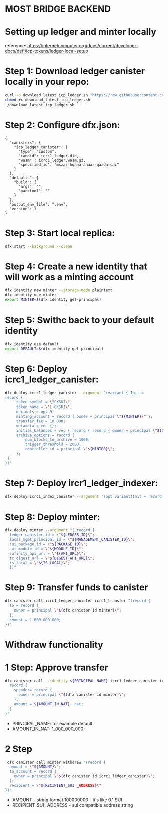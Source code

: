 # MOST BRIDGE BACKEND

# Setting up ledger and minter locally

reference: https://internetcomputer.org/docs/current/developer-docs/defi/icp-tokens/ledger-local-setup

# Step 1: Download ledger canister locally in your repo:

```bash
curl -o download_latest_icp_ledger.sh "https://raw.githubusercontent.com/dfinity/ic/00a4ab409e6236d4082cee4a47544a2d87b7190d/rs/rosetta-api/scripts/download_latest_icp_ledger.sh"
chmod +x download_latest_icp_ledger.sh
./download_latest_icp_ledger.sh
```

# Step 2: Configure dfx.json:

```
{
  "canisters": {
    "icp_ledger_canister": {
      "type": "custom",
      "candid": icrc1_ledger.did,
      "wasm" : icrc1_ledger.wasm.gz,
      "specified_id": "mxzaz-hqaaa-aaaar-qaada-cai"
    }
  },
  "defaults": {
    "build": {
      "args": "",
      "packtool": ""
    }
  },
  "output_env_file": ".env",
  "version": 1
}
```

# Step 3: Start local replica:

```bash
dfx start --background --clean
```

# Step 4: Create a new identity that will work as a minting account

```bash
dfx identity new minter --storage-mode plaintext
dfx identity use minter
export MINTER=$(dfx identity get-principal)
```

# Step 5: Swithc back to your default identity

```bash
dfx identity use default
export DEFAULT=$(dfx identity get-principal)
```

# Step 6: Deploy icrc1_ledger_canister:

```bash
dfx deploy icrc1_ledger_canister --argument "(variant { Init =
record {
     token_symbol = \"CKSUI\";
     token_name = \"L-CKSUI\";
     decimals = opt 9;
     minting_account = record { owner = principal \"${MINTER}\" };
     transfer_fee = 10_000;
     metadata = vec {};
     initial_balances = vec { record { record { owner = principal \"${DEFAULT}\"; }; 10_000_000_000; }; };
     archive_options = record {
         num_blocks_to_archive = 1000;
         trigger_threshold = 2000;
         controller_id = principal \"${MINTER}\";
     };
 }
})"
```

# Step 7: Deploy ircr1_ledger_indexer:

```bash
dfx deploy icrc1_index_canister --argument '(opt variant{Init = record { ledger_id = principal "mxzaz-hqaaa-aaaar-qaada-cai" }})'
```

# Step 8: Deploy minter:

```bash
dfx deploy minter --argument "( record {
  ledger_canister_id = \"${LEDGER_ID}\";
  local_mgmt_principal_id = \"${MANAGEMENT_CANISTER_ID}\";
  sui_package_id = \"${PACKAGE_ID}\";
  sui_module_id = \"${MODULE_ID}\";
  sufinity_api_url = \"${API_URL}\";
  tx_digest_url = \"${DIGEST_API_URL}\";
  is_local = \"${IS_LOCAL}\";
  })"
```

# Step 9: Transfer funds to canister

```bash
dfx canister call icrc1_ledger_canister icrc1_transfer "(record {
  to = record {
    owner = principal \"$(dfx canister id minter)\";
  };
  amount = 1_000_000_000;
})"
```

# Withdraw functionality

# 1 Step: Approve transfer

```bash
dfx canister call --identity ${PRINCIPAL_NAME} icrc1_ledger_canister icrc2_approve "(
  record {
    spender= record {
      owner = principal \"$(dfx canister id minter)\";
    };
    amount = ${AMOUNT_IN_NAT}: nat;
  }
)"
```

- PRINCIPAL_NAME: for example default
- AMOUNT_IN_NAT: 1_000_000_000;

# 2 Step

```bash
 dfx canister call minter withdraw "(record {
  amount = \"${AMOUNT}\";
  to_account = record {
    owner = principal \"$(dfx canister id icrc1_ledger_canister)\";
  };
  recipient = \"${RECIPIENT_SUI _ADDRESS}\"
})"
```

- AMOUNT - string format 100000000 - it's like 0.1 SUI
- RECIPIENT_SUI \_ADDRESS - sui compatible address string
